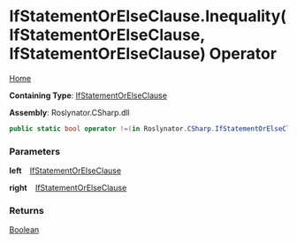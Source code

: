 # IfStatementOrElseClause\.Inequality\(IfStatementOrElseClause, IfStatementOrElseClause\) Operator

[Home](../../../../README.md)

**Containing Type**: [IfStatementOrElseClause](../README.md)

**Assembly**: Roslynator\.CSharp\.dll

```csharp
public static bool operator !=(in Roslynator.CSharp.IfStatementOrElseClause left, in Roslynator.CSharp.IfStatementOrElseClause right)
```

### Parameters

**left** &ensp; [IfStatementOrElseClause](../README.md)

**right** &ensp; [IfStatementOrElseClause](../README.md)

### Returns

[Boolean](https://docs.microsoft.com/en-us/dotnet/api/system.boolean)

